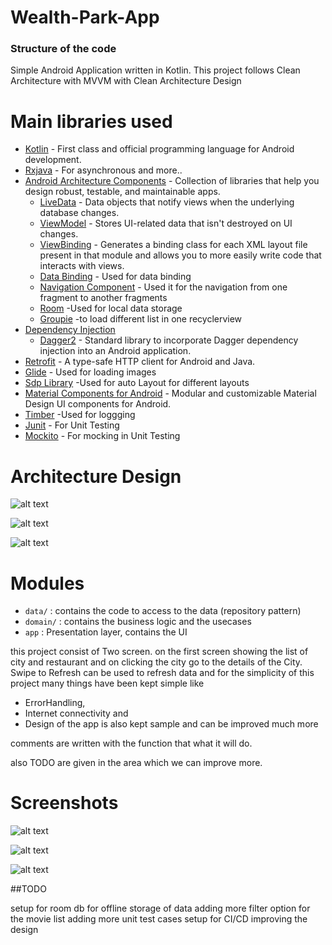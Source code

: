 # Wealth-Park-App

### Structure of the code ###
Simple Android Application written in Kotlin.
This project follows Clean Architecture with MVVM with Clean Architecture Design


# Main libraries used

- [Kotlin](https://kotlinlang.org/) - First class and official programming language for Android development.
- [Rxjava](https://github.com/ReactiveX/RxJava) - For asynchronous and more..
- [Android Architecture Components](https://developer.android.com/topic/libraries/architecture) - Collection of libraries that help you design robust, testable, and maintainable apps.
  - [LiveData](https://developer.android.com/topic/libraries/architecture/livedata) - Data objects that notify views when the underlying database changes.
  - [ViewModel](https://developer.android.com/topic/libraries/architecture/viewmodel) - Stores UI-related data that isn't destroyed on UI changes.
  - [ViewBinding](https://developer.android.com/topic/libraries/view-binding) - Generates a binding class for each XML layout file present in that module and allows you to more easily write code that interacts with views.
  - [Data Binding](https://developer.android.com/topic/libraries/data-binding) - Used for data binding 
  - [Navigation Component](https://developer.android.com/guide/navigation/navigation-getting-started) - Used it for the navigation from one fragment to another fragments
  - [Room](https://developer.android.com/reference/androidx/room/package-summary) -Used for local data storage
  - [Groupie](https://github.com/lisawray/groupie/) -to load different list in one recyclerview 
- [Dependency Injection](https://developer.android.com/training/dependency-injection)
  - [Dagger2](https://dagger.dev/) - Standard library to incorporate Dagger dependency injection into an Android application. 
- [Retrofit](https://square.github.io/retrofit/) - A type-safe HTTP client for Android and Java.
- [Glide](https://bumptech.github.io/glide/) - Used for loading images
- [Sdp Library](https://github.com/intuit/sdp) -Used for auto Layout for different layouts
- [Material Components for Android](https://github.com/material-components/material-components-android) - Modular and customizable Material Design UI components for Android.
- [Timber](https://github.com/JakeWharton/timber) -Used for loggging 
- [Junit](https://junit.org/) - For Unit Testing
- [Mockito](https://github.com/mockito/mockito) - For mocking in Unit Testing


# Architecture Design
![alt text](https://github.com/mookyjan/RestaurantWealthPark/blob/main/diagram/clean%20architecture%20design.png)

![alt text](https://github.com/mookyjan/RestaurantWealthPark/blob/main/diagram/clean-mvvm.png)

![alt text](https://github.com/mookyjan/RestaurantWealthPark/blob/main/diagram/project%20structure.png)


# Modules


* `data/` : contains the code to access to the data (repository pattern)
* `domain/` : contains the business logic and the usecases
* `app` : Presentation layer, contains the UI 

this project consist of Two screen. on the first screen showing the list of city and restaurant and on clicking the city
go to the details of the City.
Swipe to Refresh can be used to refresh data 
and for the simplicity of this project many things have been kept simple
like 
* ErrorHandling, 
* Internet connectivity and 
* Design of the app is also kept sample and can be improved much more

comments are written with the function that what it will do.

also TODO are given in the area which we can improve more.

# Screenshots
![alt text](https://github.com/mookyjan/RestaurantWealthPark/blob/main/screenshots/device-2021-04-27-220927.png)

![alt text](https://github.com/mookyjan/RestaurantWealthPark/blob/main/screenshots/device-2021-04-27-221524.png)

![alt text](https://github.com/mookyjan/RestaurantWealthPark/blob/main/screenshots/device-2021-04-27-221852.png)


##TODO

setup for room db for offline storage of data
adding more filter option for the movie list
adding more unit test cases
setup for CI/CD
improving the design





